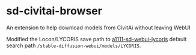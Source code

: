 # sd-civitai-browser
An extension to help download models from CivitAi without leaving WebUI

Modified the Locon/LYCORIS save path to [a1111-sd-webui-lycoris](https://github.com/KohakuBlueleaf/a1111-sd-webui-lycoris) default search path `/stable-diffusion-webui/models/LYCORIS`.